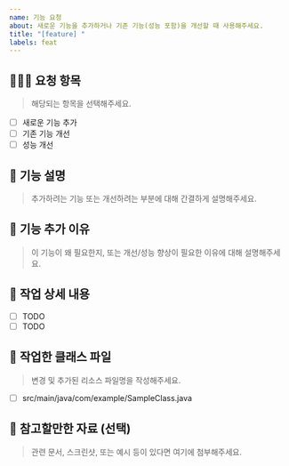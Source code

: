 ```yaml
---
name: 기능 요청
about: 새로운 기능을 추가하거나 기존 기능(성능 포함)을 개선할 때 사용해주세요.
title: "[feature] "
labels: feat
---
```


## 🧑🏻‍💻 요청 항목
> 해당되는 항목을 선택해주세요.
- [ ] 새로운 기능 추가
- [ ] 기존 기능 개선
- [ ] 성능 개선

## 📝 기능 설명

> 추가하려는 기능 또는 개선하려는 부분에 대해 간결하게 설명해주세요.

## 📝 기능 추가 이유

> 이 기능이 왜 필요한지, 또는 개선/성능 향상이 필요한 이유에 대해 설명해주세요.

## 📝 작업 상세 내용
- [ ] TODO
- [ ] TODO

## 📌 작업한 클래스 파일
> 변경 및 추가된 리소스 파일명을 작성해주세요.
- [ ] src/main/java/com/example/SampleClass.java

## 📎 참고할만한 자료 (선택)

> 관련 문서, 스크린샷, 또는 예시 등이 있다면 여기에 첨부해주세요.